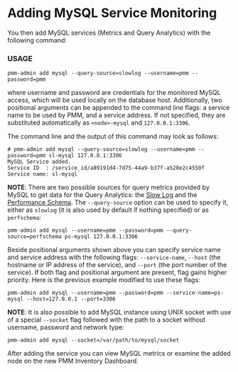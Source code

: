 # Adding MySQL Service Monitoring

You then add MySQL services (Metrics and Query Analytics) with the following command:

### USAGE

```
pmm-admin add mysql --query-source=slowlog --username=pmm --password=pmm
```

where username and password are credentials for the monitored MySQL access,
which will be used locally on the database host. Additionally, two positional
arguments can be appended to the command line flags: a service name to be used
by PMM, and a service address. If not specified, they are substituted
automatically as `<node>-mysql` and `127.0.0.1:3306`.

The command line and the output of this command may look as follows:

```
# pmm-admin add mysql --query-source=slowlog --username=pmm --password=pmm sl-mysql 127.0.0.1:3306
MySQL Service added.
Service ID  : /service_id/a89191d4-7d75-44a9-b37f-a528e2c4550f
Service name: sl-mysql
```

**NOTE**: There are two possible sources for query metrics provided by MySQL to
get data for the Query Analytics: the [Slow Log](https://www.percona.com/doc/percona-monitoring-and-management/2.x/manage/conf-mysql-slow-log.html#conf-mysql-slow-log) and the [Performance Schema](https://www.percona.com/doc/percona-monitoring-and-management/2.x/manage/conf-mysql-perf-schema.html#perf-schema). The `--query-source` option can be
used to specify it, either as `slowlog` (it is also used by default if nothing specified) or as `perfschema`:

```
pmm-admin add mysql --username=pmm --password=pmm --query-source=perfschema ps-mysql 127.0.0.1:3306
```

Beside positional arguments shown above you can specify service name and
service address with the following flags: `--service-name`, `--host` (the
hostname or IP address of the service), and `--port` (the port number of the
service). If both flag and positional argument are present, flag gains higher
priority. Here is the previous example modified to use these flags:

```
pmm-admin add mysql --username=pmm --password=pmm --service-name=ps-mysql --host=127.0.0.1 --port=3306
```

**NOTE**: It is also possible to add MySQL instance using UNIX socket with use
of a special `--socket` flag followed with the path to a socket without
username, password and network type:

```
pmm-admin add mysql --socket=/var/path/to/mysql/socket
```

After adding the service you can view MySQL metrics or examine the added node
on the new PMM Inventory Dashboard.
